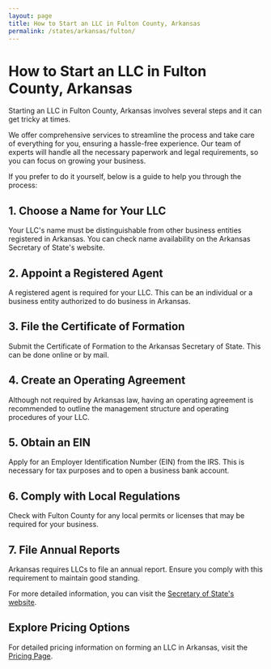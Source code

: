 ```yaml
---
layout: page
title: How to Start an LLC in Fulton County, Arkansas
permalink: /states/arkansas/fulton/
---
```


<h1>How to Start an LLC in Fulton County, Arkansas</h1>

<p>Starting an LLC in Fulton County, Arkansas involves several steps and it can get tricky at times.</p>

<p>We offer comprehensive services to streamline the process and take care of everything for you, ensuring a hassle-free experience. Our team of experts will handle all the necessary paperwork and legal requirements, so you can focus on growing your business.</p>

<p>If you prefer to do it yourself, below is a guide to help you through the process:</p>

<h2>1. Choose a Name for Your LLC</h2>
<p>Your LLC's name must be distinguishable from other business entities registered in Arkansas. You can check name availability on the Arkansas Secretary of State's website.</p>

<h2>2. Appoint a Registered Agent</h2>
<p>A registered agent is required for your LLC. This can be an individual or a business entity authorized to do business in Arkansas.</p>

<h2>3. File the Certificate of Formation</h2>
<p>Submit the Certificate of Formation to the Arkansas Secretary of State. This can be done online or by mail.</p>

<h2>4. Create an Operating Agreement</h2>
<p>Although not required by Arkansas law, having an operating agreement is recommended to outline the management structure and operating procedures of your LLC.</p>

<h2>5. Obtain an EIN</h2>
<p>Apply for an Employer Identification Number (EIN) from the IRS. This is necessary for tax purposes and to open a business bank account.</p>

<h2>6. Comply with Local Regulations</h2>
<p>Check with Fulton County for any local permits or licenses that may be required for your business.</p>

<h2>7. File Annual Reports</h2>
<p>Arkansas requires LLCs to file an annual report. Ensure you comply with this requirement to maintain good standing.</p>

<p>For more detailed information, you can visit the <a href="https://www.sos.arkansas.gov/">Secretary of State's website</a>.</p>

<h2>Explore Pricing Options</h2>
<p>For detailed pricing information on forming an LLC in Arkansas, visit the <a href="{ '/new-pricing/' | relative_url }">Pricing Page</a>.</p>
